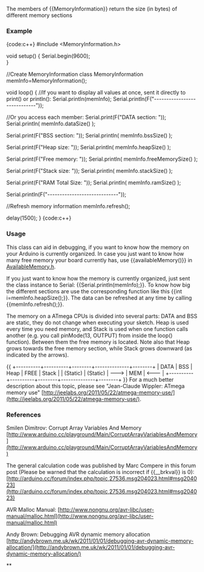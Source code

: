 The members of {{MemoryInformation}} return the size (in bytes) of different memory sections

### Example

{code:c++}
#include <MemoryInformation.h>

void setup() { 
 Serial.begin(9600);   
}

//Create MemoryInformation class
MemoryInformation memInfo=MemoryInformation();

void loop() {
  //If you want to display all values at once, sent it directly to print() or println():
  Serial.println(memInfo);
  Serial.println(F("-----------------------------"));
 
  //Or you access each member:
  Serial.print(F("DATA section: "));
  Serial.println( memInfo.dataSize() );  
  
  Serial.print(F("BSS section: "));
  Serial.println( memInfo.bssSize() );  
  
  Serial.print(F("Heap size: "));
  Serial.println( memInfo.heapSize() );  
  
  Serial.print(F("Free memory: "));
  Serial.println( memInfo.freeMemorySize() );

  Serial.print(F("Stack size: "));
  Serial.println( memInfo.stackSize() );

  Serial.print(F("RAM Total Size: "));
  Serial.println( memInfo.ramSize() );
  
  Serial.println(F("-----------------------------"));
  
  //Refresh memory information
  memInfo.refresh();
 
  delay(1500);
}
{code:c++}

### Usage

This class can aid in debugging, if you want to know how the memory on your Arduino is currently organized.  In case you just want to know how many free memory your board currently has, use {{availableMemory()}} in [AvailableMemory.h](AvailableMemory.h).

If you just want to know how the memory is currently organized, just sent the class instance to Serial:  {{Serial.println(memInfo);}}. To know how big the different sections are use the corresponding function like this {{int i=memInfo.heapSize();}}. The data can be refreshed at any time by calling {{memInfo.refresh();}}.

The memory on a ATmega CPUs is divided into several parts: DATA and BSS are static, they do not change when executing your sketch. Heap is used every time you need memory, and Stack is used when one function calls another (e.g. you call pinMode(13, OUTPUT) from inside the loop() function). Between them the free memory is located. Note also that Heap grows towards the free memory section, while Stack grows downward (as indicated by the arrows).

{{
  +----------+----------+--------+--------------+--------+
  | DATA     | BSS      |  Heap  |     FREE     |  Stack |
  | (Static) | (Static) |  --->  |     MEM      |  <---  |
  +----------+----------+--------+--------------+--------+
}}
For a much better description about this topic, please see "Jean-Claude Wippler: ATmega memory use" [http://jeelabs.org/2011/05/22/atmega-memory-use/](http://jeelabs.org/2011/05/22/atmega-memory-use/).

### References 

Smilen Dimitrov: Corrupt Array Variables And Memory
[http://www.arduino.cc/playground/Main/CorruptArrayVariablesAndMemory](http://www.arduino.cc/playground/Main/CorruptArrayVariablesAndMemory)

The general calculation code was published by Marc Compere in this forum post (Please be warned that the calculation is incorrect if {{__brkval}} is 0):
[http://arduino.cc/forum/index.php/topic,27536.msg204023.html#msg204023](http://arduino.cc/forum/index.php/topic,27536.msg204023.html#msg204023)

AVR Malloc Manual:
[http://www.nongnu.org/avr-libc/user-manual/malloc.html](http://www.nongnu.org/avr-libc/user-manual/malloc.html)

Andy Brown: Debugging AVR dynamic memory allocation
[http://andybrown.me.uk/wk/2011/01/01/debugging-avr-dynamic-memory-allocation/](http://andybrown.me.uk/wk/2011/01/01/debugging-avr-dynamic-memory-allocation/)





**